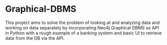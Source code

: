 # Graphical-DBMS
This project aims to solve the problem of looking at and analyzing data and working on data separately by incorporating Neo4j Graphical DBMS as API in Python with a rough example of a banking system and basic UI to retrieve data from the DB via the API.
